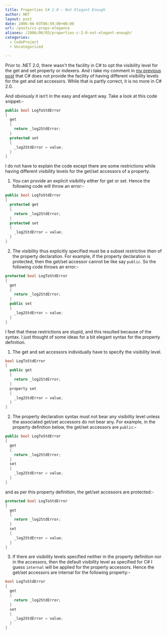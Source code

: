 ```yaml
---
title: Properties C# 2.0 – Not Elegant Enough
author: HKT
layout: post
date: 2006-06-03T06:59:00+00:00
url: /posts/cs-props-elegance
aliases: /2006/06/03/properties-c-2-0-not-elegant-enough/
categories:
  - CodeProject
  - Uncategorized

---
```


Prior to .NET 2.0, there wasn't the facility in C# to opt the visibility level for the get and set property or indexers. And i take my comment in [my previous post](/posts/ccli-props-cs-look-alike) that C# does not provide the facility of having different visibility levels for the get and set accessors. While that is partly correct, it is no more in C# 2.0.

And obviously it isn’t in the easy and elegant way. Take a look at this code snippet:-

```csharp
public bool LogToStdError
{
  get
  {
    return _log2StdError;
  }
  protected set
  {
    _log2StdError = value;
  }
}
```

I do not have to explain the code except there are some restrictions while having different visibility levels for the get/set accessors of a property.

1. You can provide an explicit visibility either for get or set. Hence the following code will throw an error:-

```csharp
public bool LogToStdError
{
  protected get
  {
    return _log2StdError;
  }
  protected set
  {
    _log2StdError = value;
  }
}
```

2. The visibility thus explicitly specified must be a subset _restrictive than_ of the property declaration. For example, if the property declaration is protected, then the get/set accessor cannot be like say `public`. So the following code throws an error:-

```csharp
protected bool LogToStdError
{
  get
  {
    return _log2StdError;
  }
  public set
  {
    _log2StdError = value;
  }
}
```

I feel that these restrictions are stupid, and this resulted because of the syntax. I just thought of some ideas for a bit elegant syntax for the property definition.

1. The get and set accessors individually have to specify the visibility level.

```csharp
bool LogToStdError
{
  public get
  {
    return _log2StdError;
  }
  property set
  {
    _log2StdError = value;
  }
}
```

2. The property declaration syntax must not bear any visibility level unless the associated get/set accessors do not bear any. For example, in the property definition below, the get/set accessors are `public`:-

```csharp
public bool LogToStdError
{
  get
  {
    return _log2StdError;
  }
  set
  {
    _log2StdError = value;
  }
}
```

and as per this property definition, the get/set accessors are protected:-

```csharp
protected bool LogToStdError
{
  get
  {
    return _log2StdError;
  }
  set
  {
    _log2StdError = value;
  }
}
```

3. If there are visibility levels specified neither in the property definition nor in the accessors, then the default visibility level as specified for C# I guess `internal` will be applied for the property accessors. Hence the get/set accessors are internal for the following property:-

```csharp
bool LogToStdError
{
  get
  {
    return _log2StdError;
  }
  set
  {
    _log2StdError = value;
  }
}
```
